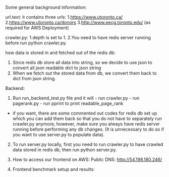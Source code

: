 Some general background information:

url.text:
it contains three urls:
1.https://www.utoronto.ca/
2.https://www.utoronto.ca/donors
3.http://www.eecg.toronto.edu/ (as required for AWS Deployment)

crawler.py:
1.depth is set to 1.
2.You need to have redis server running before run python crawler.py.

how data is stored in and fetched out of the redis db:
1. Since redis db store all data into string, so we decide to use json to convert all json readable dict to json string
2. When we fetch out the stored data from db, we convert them back to dict from json string.


Backend:
1. Run run_backend_test.py file and it will - run crawler.py
											- run pagerank.py
											- run pprint to print readable_page_rank
* if you want, there are some commented out codes for redis db set up which you can add them back so that you do not have to separately run crawler.py anymore, however, make sure you always have redis server running before performing any db changes. (It is unnecessary to do so if you want to use server.py to populate data).

2. To run server.py locally, first you need to run crawler.py to have crawled data stored in redis db, then run python server.py.

3. How to access our frontend on AWS: 
   Public DNS: http://54.198.180.246/
   
4. Frontend benchmark setup and results:
   